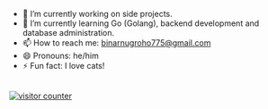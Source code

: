 <ul>
  <li>🔭 I’m currently working on side projects.</li>
  <li>🌱 I’m currently learning Go (Golang), backend development and database administration.</li>
  <li>📫 How to reach me: <a href="mailto:binarnugroho775@gmail.com">binarnugroho775@gmail.com</a></li>
  <li>😄 Pronouns: he/him</li>
  <li>⚡ Fun fact: I love cats!</li>
  <!-- <li>💬 Ask me about ...</li> -->
  <!-- <li>🤔 I’m looking for help with ...</li> -->
  <!-- <li>👯 I’m looking to collaborate on ...</li> -->
</ul>
<br>
<a href="https://github.com/journey-ad/Moe-counter">
  <img src="https://count.getloli.com/get/@binarstrike?theme=rule34" alt="visitor counter">
</a>

<!--
<picture>
  <img src="https://github-readme-stats.vercel.app/api/top-langs/?username=binarstrike&layout=compact" />
</picture>
<h3 align="center">

[![](https://count.getloli.com/get/@binarstrike?theme=rule34)](https://github.com/journey-ad/Moe-counter)
</h3>

**binarstrike/binarstrike** is a ✨ _special_ ✨ repository because its `README.md` (this file) appears on your GitHub profile.
<p align="center">
  <img src="https://readme-typing-svg.demolab.com/?lines=Hi+there!+%F0%9F%91%8B%F0%9F%8F%BB&font=Fira%20Code&center=true&width=380&height=50&duration=4000&pause=1000" alt="foo">
</p>
-->
